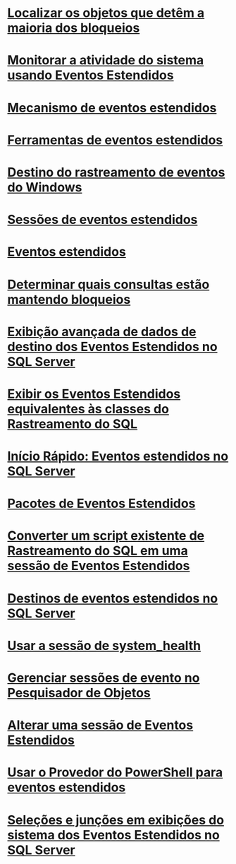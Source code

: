 # [Localizar os objetos que detêm a maioria dos bloqueios](find-the-objects-that-have-the-most-locks-taken-on-them.md)
# [Monitorar a atividade do sistema usando Eventos Estendidos](monitor-system-activity-using-extended-events.md)
# [Mecanismo de eventos estendidos](sql-server-extended-events-engine.md)
# [Ferramentas de eventos estendidos](extended-events-tools.md)
# [Destino do rastreamento de eventos do Windows](event-tracing-for-windows-target.md)
# [Sessões de eventos estendidos](sql-server-extended-events-sessions.md)
# [Eventos estendidos](extended-events.md)
# [Determinar quais consultas estão mantendo bloqueios](determine-which-queries-are-holding-locks.md)
# [Exibição avançada de dados de destino dos Eventos Estendidos no SQL Server](advanced-viewing-of-target-data-from-extended-events-in-sql-server.md)
# [Exibir os Eventos Estendidos equivalentes às classes do Rastreamento do SQL](view-the-extended-events-equivalents-to-sql-trace-event-classes.md)
# [Início Rápido: Eventos estendidos no SQL Server](quick-start-extended-events-in-sql-server.md)
# [Pacotes de Eventos Estendidos](sql-server-extended-events-packages.md)
# [Converter um script existente de Rastreamento do SQL em uma sessão de Eventos Estendidos](convert-an-existing-sql-trace-script-to-an-extended-events-session.md)
# [Destinos de eventos estendidos no SQL Server](targets-for-extended-events-in-sql-server.md)
# [Usar a sessão de system_health](use-the-system-health-session.md)
# [Gerenciar sessões de evento no Pesquisador de Objetos](manage-event-sessions-in-the-object-explorer.md)
# [Alterar uma sessão de Eventos Estendidos](alter-an-extended-events-session.md)
# [Usar o Provedor do PowerShell para eventos estendidos](use-the-powershell-provider-for-extended-events.md)
# [Seleções e junções em exibições do sistema dos Eventos Estendidos no SQL Server](selects-and-joins-from-system-views-for-extended-events-in-sql-server.md)
